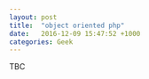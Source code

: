 ```yaml
---
layout: post
title:  "object oriented php"
date:   2016-12-09 15:47:52 +1000
categories: Geek
---
```


TBC